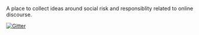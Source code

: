 A place to collect ideas around social risk and responsiblity related to online discourse.

[![Gitter](https://badges.gitter.im/Aupajo/social-risk-and-responsibility.svg)](https://gitter.im/Aupajo/social-risk-and-responsibility)
